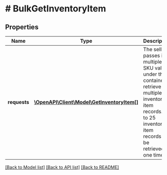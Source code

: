 # # BulkGetInventoryItem

## Properties

Name | Type | Description | Notes
------------ | ------------- | ------------- | -------------
**requests** | [**\OpenAPI\Client\Model\GetInventoryItem[]**](GetInventoryItem.md) | The seller passes in multiple SKU values under this container to retrieve multiple inventory item records. Up to 25 inventory item records can be retrieved at one time. | [optional]

[[Back to Model list]](../../README.md#models) [[Back to API list]](../../README.md#endpoints) [[Back to README]](../../README.md)
